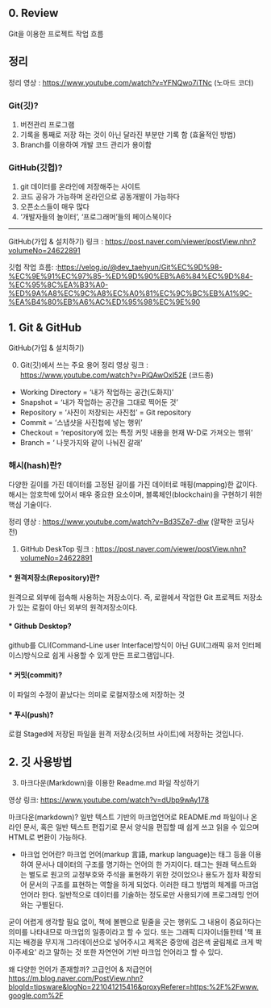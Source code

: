 ## 0. Review

Git을 이용한 프로젝트 작업 흐름

## 정리
정리 영상 : https://www.youtube.com/watch?v=YFNQwo7iTNc (노마드 코더)

### Git(깃)?

1. 버전관리 프로그램
2. 기록을 통째로 저장 하는 것이 아닌 달라진 부분만 기록 함 (효율적인 방법)
3. Branch를 이용하여 개발 코드 관리가 용이함

### GitHub(깃헙)?

1. git 데이터를 온라인에 저장해주는 사이트
2. 코드 공유가 가능하며 온라인으로 공동개발이 가능하다
3. 오픈소스들이 매우 많다 
4. ‘개발자들의 놀이터’, ‘프로그래머’들의 페이스북이다 

---------------------------------------------------------------------
GitHub(가입 & 설치하기)
링크 : https://post.naver.com/viewer/postView.nhn?volumeNo=24622891

깃헙 작업 흐름:
:https://velog.io/@dev_taehyun/Git%EC%9D%98-%EC%9E%91%EC%97%85-%ED%9D%90%EB%A6%84%EC%9D%84-%EC%95%8C%EA%B3%A0-%ED%9A%A8%EC%9C%A8%EC%A0%81%EC%9C%BC%EB%A1%9C-%EA%B4%80%EB%A6%AC%ED%95%98%EC%9E%90

## 1. Git & GitHub
GitHub(가입 & 설치하기)

0. Git(깃)에서 쓰는 주요 용어 정리 
영상 링크 : https://www.youtube.com/watch?v=PiQAwOxl52E (코드종)

- Working Directory = ‘내가 작업하는 공간(도화지)’
- Snapshot = ‘내가 작업하는 공간을 그대로 찍어둔 것’
- Repository = ‘사진이 저장되는 사진첩’ = Git repository
- Commit = ‘스냅샷을 사진첩에 넣는 행위’
- Checkout = ‘repository에 있는 특정 커밋 내용을 현재 W-D로 가져오는 행위’
- Branch = ‘ 나뭇가지와 같이 나눠진 갈래’


### 해시(hash)란?
다양한 길이를 가진 데이터를 고정된 길이를 가진 데이터로 매핑(mapping)한 값이다. 해시는 암호학에 있어서 매우 중요한 요소이며, 블록체인(blockchain)을 구현하기 위한 핵심 기술이다.


정리 영상 : https://www.youtube.com/watch?v=Bd35Ze7-dIw (얄팍한 코딩사전)

1. GitHub DeskTop
링크 : https://post.naver.com/viewer/postView.nhn?volumeNo=24622891

#### * 원격저장소(Repository)란?
원격으로 외부에 접속해 사용하는 저장소이다.
즉, 로컬에서 작업한 Git 프로젝트 저장소가 있는 로컬이 아닌 외부의 원격저장소이다.

#### * Github Desktop?
github를 CLI(Command-Line user Interface)방식이 아닌
GUI(그래픽 유저 인터페이스)방식으로 쉽게 사용할 수 있게 만든 프로그램입니다.

#### * 커밋(commit)?
이 파일의 수정이 끝났다는 의미로 로컬저장소에 저장하는 것

#### * 푸시(push)?
로컬 Staged에 저장된 파일을 원격 저장소(깃허브 사이트)에 저장하는 것입니다.


## 2. 깃 사용방법 


3. 마크다운(Markdown)을 이용한 Readme.md 파일 작성하기

영상 링크: https://www.youtube.com/watch?v=dUbp9wAy178 

마크다운(markdown)?
일반 텍스트 기반의 마크업언어로 README.md 파일이나 온라인 문서, 혹은 일반 텍스트 편집기로 문서 양식을 편집할 때 쉽게 쓰고 읽을 수 있으며 HTML로 변환이 가능하다.

* 마크업 언어란?
마크업 언어(markup 言語, markup language)는 태그 등을 이용하여 문서나 데이터의 구조를 명기하는 언어의 한 가지이다.
태그는 원래 텍스트와는 별도로 원고의 교정부호와 주석을 표현하기 위한 것이었으나 용도가 점차 확장되어 문서의 구조를 표현하는 역할을 하게 되었다. 이러한 태그 방법의 체계를 마크업 언어라 한다. 일반적으로 데이터를 기술하는 정도로만 사용되기에 프로그래밍 언어와는 구별된다.

굳이 어렵게 생각할 필요 없이, 책에 볼펜으로 밑줄을 긋는 행위도 그 내용이 중요하다는 의미를 나타내므로 마크업의 일종이라고 할 수 있다. 또는 그래픽 디자이너들한테 '책 표지는 배경을 무지개 그라데이션으로 넣어주시고 제목은 중앙에 검은색 굴림체로 크게 박아주세요' 라고 말하는 것 또한 자연언어 기반 마크업 언어라고 할 수 있다.

왜 다양한 언어가 존재할까?
고급언어 & 저급언어 
https://m.blog.naver.com/PostView.nhn?blogId=tipsware&logNo=221041215416&proxyReferer=https:%2F%2Fwww.google.com%2F

 



